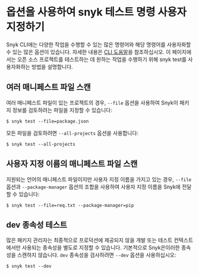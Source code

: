 # 옵션을 사용하여 snyk 테스트 명령 사용자 지정하기

Snyk CLI에는 다양한 작업을 수행할 수 있는 많은 명령어와 해당 명령어를 사용자화할 수 있는 많은 옵션이 있습니다. 자세한 내용은 [CLI 도움말](../../commands/)을 참조하십시오. 이 페이지에서는 오픈 소스 프로젝트를 테스트하는 데 원하는 작업을 수행하기 위해 snyk test를 사용자화하는 방법을 설명합니다.

## 여러 매니페스트 파일 스캔

여러 매니페스트 파일이 있는 프로젝트의 경우, `--file` 옵션을 사용하여 Snyk이 패키지 정보를 검토하려는 파일을 지정할 수 있습니다:

`$ snyk test --file=package.json`

모든 파일을 검토하려면 `--all-projects` 옵션을 사용합니다:

`$ snyk test --all-projects`

## 사용자 지정 이름의 매니페스트 파일 스캔

지원되는 언어의 매니페스트 파일이지만 사용자 지정 이름을 가지고 있는 경우, `--file` 옵션과 `--package-manager` 옵션의 조합을 사용하여 사용자 지정 이름을 Snyk에 전달할 수 있습니다:

`$ snyk test --file=req.txt --package-manager=pip`

## **dev 종속성 테스트**

많은 패키지 관리자는 최종적으로 프로덕션에 제공되지 않을 개발 또는 테스트 컨텍스트에서만 사용되는 종속성을 별도로 지정할 수 있습니다. 기본적으로 Snyk은이러한 종속성을 스캔하지 않습니다. `dev` 종속성을 검사하려면 `--dev` 옵션을 사용하십시오:

`$ snyk test --dev`
